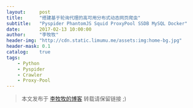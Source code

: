 ```yaml
---
layout:     post
title:      "搭建基于轮询代理的高可用分布式动态网页爬虫"
subtitle:   "Pyspider PhantomJS Squid ProxyPool SSDB MySQL Docker"
date:       2017-02-13 10:00:00
author:     "李牧牧"
header-img: "http://cdn.static.limumu.me/assets:img:home-bg.jpg"
header-mask: 0.1
catalog:    true
tags:
    - Python
    - Pyspider
    - Crawler
    - Proxy-Pool
---
```


> 本文发布于 [李牧牧的博客](http://limumu.me) 转载请保留链接 ;)